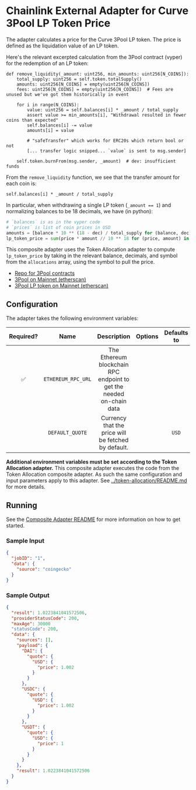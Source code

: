 # Chainlink External Adapter for Curve 3Pool LP Token Price

The adapter calculates a price for the Curve 3Pool LP token. The price is defined as the liquidation value of an LP token.

Here's the relevant excerpted calculation from the 3Pool contract (vyper) for the redemption of an LP token:

```vyper
def remove_liquidity(_amount: uint256, min_amounts: uint256[N_COINS]):
    total_supply: uint256 = self.token.totalSupply()
    amounts: uint256[N_COINS] = empty(uint256[N_COINS])
    fees: uint256[N_COINS] = empty(uint256[N_COINS])  # Fees are unused but we've got them historically in event

    for i in range(N_COINS):
        value: uint256 = self.balances[i] * _amount / total_supply
        assert value >= min_amounts[i], "Withdrawal resulted in fewer coins than expected"
        self.balances[i] -= value
        amounts[i] = value

        # "safeTransfer" which works for ERC20s which return bool or not
        [... transfer logic snipped... `value` is sent to msg.sender]

    self.token.burnFrom(msg.sender, _amount)  # dev: insufficient funds
```

From the `remove_liquidity` function, we see that the transfer amount for each coin is:

```vyper
self.balances[i] * _amount / total_supply
```

In particular, when withdrawing a single LP token (`_amount == 1`) and
normalizing balances to be 18 decimals, we have (in python):

```python
# `balances` is as in the vyper code
# `prices` is list of coin prices in USD
amounts = [balance * 10 ** (18 - dec) / total_supply for (balance, dec) in zip(balances, decimals)]
lp_token_price = sum(price * amount // 10 ** 18 for (price, amount) in zip(prices, amounts))
```

This composite adapter uses the Token Allocation adapter to compute `lp_token_price` by taking in the relevant balance, decimals, and symbol from the `allocations` array, using the symbol to pull the price.

- [Repo for 3Pool contracts](https://github.com/curvefi/curve-contract/tree/master/contracts/pools/3pool)
- [3Pool on Mainnet (etherscan)](https://etherscan.io/address/0xbebc44782c7db0a1a60cb6fe97d0b483032ff1c7)
- [3Pool LP token on Mainnet (etherscan)](https://etherscan.io/address/0x6c3F90f043a72FA612cbac8115EE7e52BDe6E490)

## Configuration

The adapter takes the following environment variables:

| Required? |        Name        |                             Description                              | Options | Defaults to |
| :-------: | :----------------: | :------------------------------------------------------------------: | :-----: | :---------: |
|    ✅     | `ETHEREUM_RPC_URL` | The Ethereum blockchain RPC endpoint to get the needed on-chain data |         |             |
|           |  `DEFAULT_QUOTE`   |         Currency that the price will be fetched by default.          |         |    `USD`    |

**Additional environment variables must be set according to the Token Allocation adapter.**
This composite adapter executes the code from the Token Allocation composite adapter. As such the same configuration and input parameters apply to this adapter. See [../token-allocation/README.md](../token-allocation/README.md) for more details.

## Running

See the [Composite Adapter README](../README.md) for more information on how to get started.

### Sample Input

```json
{
  "jobID": "1",
  "data": {
    "source": "coingecko"
  }
}
```

### Sample Output

```json
{
  "result": 1.0223841041572506,
  "providerStatusCode": 200,
  "maxAge": 30000
  "statusCode": 200,
  "data": {
    "sources": [],
    "payload": {
      "DAI": {
        "quote": {
          "USD": {
            "price": 1.002
          }
        }
      },
      "USDC": {
        "quote": {
          "USD": {
            "price": 1.002
          }
        }
      },
      "USDT": {
        "quote": {
          "USD": {
            "price": 1
          }
        }
      }
    },
    "result": 1.0223841041572506
  }
}
```

